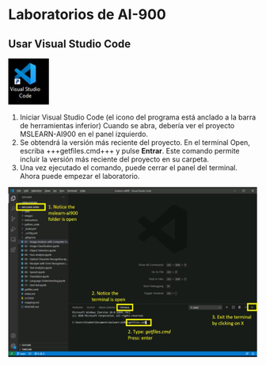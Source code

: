 # Laboratorios de AI-900
## Usar Visual Studio Code

![Icono de Visual Studio Code](./images/vscode.jpg)

1.  Iniciar Visual Studio Code (el icono del programa está anclado a la barra de herramientas inferior) Cuando se abra, debería ver el proyecto MSLEARN-AI900 en el panel izquierdo.
2.  Se obtendrá la versión más reciente del proyecto. En el terminal Open, escriba +++getfiles.cmd+++ y pulse **Entrar**. Este comando permite incluir la versión más reciente del proyecto en su carpeta. 
3.  Una vez ejecutado el comando, puede cerrar el panel del terminal. Ahora puede empezar el laboratorio. 

![Imagen complementaria sobre el uso del terminal en Visual Studio Code.](./images/terminal_support1.jpg)